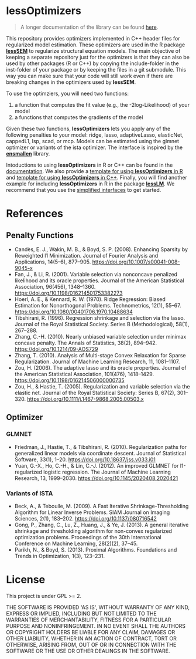 # lessOptimizers

> A longer documentation of the library can be found [here](https://jhorzek.github.io/lessOptimizers/).

This repository provides optimizers implemented in C++ header files for regularized model estimation. These optimizers are used in the R package [**lessSEM**](https://github.com/jhorzek/lessSEM) to regularize structural equation models. The main objective of keeping a separate repository just for the optimizers is that they can also be used by other packages (R or C++) by copying the include-folder in the inst-folder of your package or by keeping the files in a git submodule. This way you can make sure that your code will still work even if there are breaking changes in the optimizers used by **lessSEM**.

To use the optimziers, you will need two functions:

1. a function that computes the fit value (e.g., the -2log-Likelihood) of your model
2. a functions that computes the gradients of the model

Given these two functions, **lessOptimizers** lets you apply any of the following penalties to your model: ridge, lasso, adaptiveLasso, elasticNet, cappedL1, lsp, scad, or mcp. Models can be estimated using the glmnet optimizer or variants of the ista optimizer. The interface is inspired by the [**ensmallen**](https://ensmallen.org/) library. 

Intoductions to using **lessOptimizers** in R or C++ can be found in the [documentation](https://jhorzek.github.io/lessOptimizers/). 
We also provide a [template for using **lessOptimizers** in R](https://github.com/jhorzek/lessOptimizersTemplateR) and [template for using **lessOptimizers** in C++](https://github.com/jhorzek/lessOptimizersTemplateCpp). Finally, you will find another example for including **lessOptimizers** in R in the package [**lessLM**](https://github.com/jhorzek/lessLM). We recommend that you use the [simplified interfaces](https://github.com/jhorzek/lessOptimizers/blob/main/include/simplified_interfaces.h) to get started. 

# References

## Penalty Functions

* Candès, E. J., Wakin, M. B., & Boyd, S. P. (2008). Enhancing Sparsity by 
Reweighted l1 Minimization. Journal of Fourier Analysis and Applications, 14(5–6), 
877–905. https://doi.org/10.1007/s00041-008-9045-x
* Fan, J., & Li, R. (2001). Variable selection via nonconcave penalized 
likelihood and its oracle properties. Journal of the American Statistical 
Association, 96(456), 1348–1360. https://doi.org/10.1198/016214501753382273
* Hoerl, A. E., & Kennard, R. W. (1970). Ridge Regression: Biased Estimation 
for Nonorthogonal Problems. Technometrics, 12(1), 55–67. https://doi.org/10.1080/00401706.1970.10488634
* Tibshirani, R. (1996). Regression shrinkage and selection via the lasso. 
Journal of the Royal Statistical Society. Series B (Methodological), 58(1), 267–288.
* Zhang, C.-H. (2010). Nearly unbiased variable selection under minimax concave penalty. 
The Annals of Statistics, 38(2), 894–942. https://doi.org/10.1214/09-AOS729
* Zhang, T. (2010). Analysis of Multi-stage Convex Relaxation for Sparse Regularization. 
Journal of Machine Learning Research, 11, 1081–1107.
* Zou, H. (2006). The adaptive lasso and its oracle properties. Journal of the 
American Statistical Association, 101(476), 1418–1429. https://doi.org/10.1198/016214506000000735
* Zou, H., & Hastie, T. (2005). Regularization and variable selection via the 
elastic net. Journal of the Royal Statistical Society: Series B, 67(2), 301–320. 
https://doi.org/10.1111/j.1467-9868.2005.00503.x

## Optimizer

### GLMNET 

* Friedman, J., Hastie, T., & Tibshirani, R. (2010). Regularization paths for 
generalized linear models via coordinate descent. Journal of Statistical 
Software, 33(1), 1–20. https://doi.org/10.18637/jss.v033.i01
* Yuan, G.-X., Ho, C.-H., & Lin, C.-J. (2012). An improved GLMNET for 
l1-regularized logistic regression. The Journal of Machine Learning Research, 
13, 1999–2030. https://doi.org/10.1145/2020408.2020421

### Variants of ISTA

* Beck, A., & Teboulle, M. (2009). A Fast Iterative Shrinkage-Thresholding 
Algorithm for Linear Inverse Problems. SIAM Journal on Imaging Sciences, 2(1), 
183–202. https://doi.org/10.1137/080716542
* Gong, P., Zhang, C., Lu, Z., Huang, J., & Ye, J. (2013). A general iterative 
shrinkage and thresholding algorithm for non-convex regularized optimization problems. 
Proceedings of the 30th International Conference on Machine Learning, 28(2)(2), 37–45.
* Parikh, N., & Boyd, S. (2013). Proximal Algorithms. Foundations and 
Trends in Optimization, 1(3), 123–231.

# License

This project is under GPL >= 2.

THE SOFTWARE IS PROVIDED 'AS IS', WITHOUT WARRANTY OF ANY KIND, EXPRESS OR IMPLIED, 
INCLUDING BUT NOT LIMITED TO THE WARRANTIES OF MERCHANTABILITY, 
FITNESS FOR A PARTICULAR PURPOSE AND NONINFRINGEMENT. IN NO EVENT SHALL THE 
AUTHORS OR COPYRIGHT HOLDERS BE LIABLE FOR ANY CLAIM, DAMAGES OR OTHER LIABILITY, 
WHETHER IN AN ACTION OF CONTRACT, TORT OR OTHERWISE, ARISING FROM, OUT OF OR IN 
CONNECTION WITH THE SOFTWARE OR THE USE OR OTHER DEALINGS IN THE SOFTWARE. 

